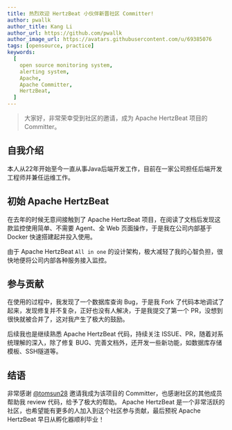 ```yaml
---
title: 热烈欢迎 HertzBeat 小伙伴新晋社区 Committer!
author: pwallk
author_title: Kang Li
author_url: https://github.com/pwallk
author_image_url: https://avatars.githubusercontent.com/u/69385076
tags: [opensource, practice]
keywords:
  [
    open source monitoring system,
    alerting system,
    Apache,
    Apache Committer,
    HertzBeat,
  ]
---
```


> 大家好，非常荣幸受到社区的邀请，成为 Apache HertzBeat 项目的 Committer。

## 自我介绍

本人从22年开始至今一直从事Java后端开发工作，目前在一家公司担任后端开发工程师并兼任运维工作。

## 初始 Apache HertzBeat

在去年的时候无意间接触到了 Apache HertzBeat 项目，在阅读了文档后发现这款监控使用简单、不需要 Agent、全 Web 页面操作，于是我在公司内部基于 Docker 快速搭建起并投入使用。

由于 Apache HertzBeat `All in one` 的设计架构，极大减轻了我的心智负担，很快地便将公司内部各种服务接入监控。

## 参与贡献

在使用的过程中，我发现了一个数据库查询 Bug，于是我 Fork 了代码本地调试了起来，发现修复并不复杂，正好也没有人解决，于是我提交了第一个 PR，没想到很快就被合并了，这对我产生了极大的鼓励。

后续我也是继续熟悉 Apache HertzBeat 代码，持续关注 ISSUE、PR，随着对系统理解的深入，除了修复 BUG、完善文档外，还开发一些新功能，如数据库存储模板、SSH隧道等。

## 结语

非常感谢 [@tomsun28](https://github.com/tomsun28) 邀请我成为该项目的 Committer，也感谢社区的其他成员帮助我 review 代码，给予了极大的帮助。 Apache HertzBeat 是一个非常活跃的社区，也希望能有更多的人加入到这个社区参与贡献，最后预祝 Apache HertzBeat 早日从孵化器顺利毕业！
